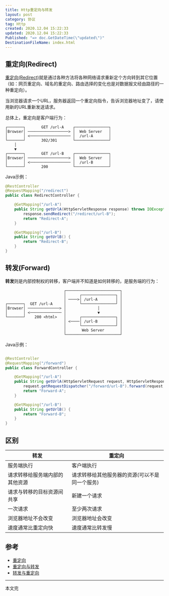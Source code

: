 ```yaml
---
title: Http重定向与转发
layout: post
category: 协议
tag: Http
created: 2020.12.04 15:22:33
updated: 2020.12.04 15:22:33
Published: "=> doc.GetDateTime(\"updated\")"
DestinationFileName: index.html
---
```


## 重定向(Redirect)
[重定向(Redirect)][1]就是通过各种方法将各种网络请求重新定个方向转到其它位置（如：网页重定向、域名的重定向、路由选择的变化也是对数据报文经由路径的一种重定向）。

当浏览器请求一个URL，服务器返回一个重定向指令，告诉浏览器地址变了，请使用新的URL重新发送请求。

总体上，重定向是客户端行为：
```
┌───────┐       GET /url-A    ┌───────────────┐
│Browser│ ──────────────────> │  Web Server   │
│       │ <────────────────── │  /url-A       │
└───────┘       302/301       └───────────────┘
    │
    ▼
┌───────┐       GET /url-B    ┌───────────────┐
│Browser│ ──────────────────> │  Web Server   │
│       │ <────────────────── │  /url-B       │
└───────┘       200           └───────────────┘
```

Java示例：
```java
@RestController
@RequestMapping("/redirect")
public class RedirectController {

    @GetMapping("/url-A")
    public String getUrlA(HttpServletResponse response) throws IOException {
        response.sendRedirect("/redirect/url-B");
        return "Redirect-A";
    }

    @GetMapping("/url-B")
    public String getUrlB() {
        return "Redirect-B";
    }
}
```


## 转发(Forward)
**转发**则是内部控制权的转移，客户端并不知道是如何转移的，是服务端的行为：

```
                          ┌────────────────────────┐
                          │      ┌───────────────┐ │
                          │ ────>│ /url-A        │ │
┌───────┐  GET /url-A     │      └───────────────┘ │
│Browser│ ──────────────> │              │         │
│       │ <────────────── │              ▼         │
└───────┘    200 <html>   │      ┌───────────────┐ │
                          │ <────│ /url-B        │ │
                          │      └───────────────┘ │
                          │       Web Server       │
                          └────────────────────────┘
```

Java示例：
```java

@RestController
@RequestMapping("/forward")
public class ForwardController {

    @GetMapping("/url-A")
    public String getUrlA(HttpServletRequest request, HttpServletResponse response) throws ServletException, IOException {
        request.getRequestDispatcher("/forward/url-B").forward(request, response);
        return "Forward-A";
    }

    @GetMapping("/url-B")
    public String getUrlB() {
        return "Forward-B";
    }
}

```

## 区别

| 转发                            | 重定向                                         |
| ------------------------------  | ---------------------------------------------- |
| 服务端执行                      | 客户端执行                                     |
| 请求转移给服务端内部的其他资源  | 请求转移给其他服务器的资源(可以不是同一个服务) |
| 请求与转移的目标资源间共享      | 新建一个请求                                   |
| 一次请求                        | 至少两次请求                                   |
| 浏览器地址不会改变              | 浏览器地址会改变                               |
| 速度通常比重定向快              | 速度通常比转发慢                               |


## 参考
* [重定向][1]
* [重定向与转发](https://www.liaoxuefeng.com/wiki/1252599548343744/1328761739935778)
* [转发与重定向](https://blog.csdn.net/xianyadong/article/details/81230808)

---
本文完

[1]: https://baike.baidu.com/item/%E9%87%8D%E5%AE%9A%E5%90%91
